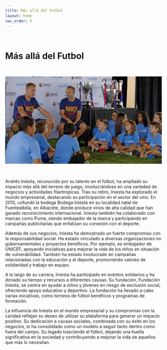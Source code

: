 ```yaml
---
title: Más allá del Futbol
layout: home
nav_order: 5
---
```


<br>

# Más allá del Futbol

<br>

![Andres Iniesta y ter Stegen en un acto de Unicef](assets/images/unicef.jpg)

<br>

Andrés Iniesta, reconocido por su talento en el fútbol, ha ampliado su impacto más allá del terreno de juego, involucrándose en una variedad de negocios y actividades filantrópicas. Tras su retiro, Iniesta ha explorado el mundo empresarial, destacando su participación en el sector del vino. En 2010, cofundó la bodega Bodega Iniesta en su localidad natal de Fuentealbilla, en Albacete, donde produce vinos de alta calidad que han ganado reconocimiento internacional. Iniesta también ha colaborado con marcas como Puma, siendo embajador de la marca y participando en campañas publicitarias que enfatizan su conexión con el deporte.

Además de sus negocios, Iniesta ha demostrado un fuerte compromiso con la responsabilidad social. Ha estado vinculado a diversas organizaciones no gubernamentales y proyectos benéficos. Por ejemplo, es embajador de UNICEF, apoyando iniciativas para mejorar la vida de los niños en situación de vulnerabilidad. También ha estado involucrado en campañas relacionadas con la educación y el deporte, promoviendo valores de solidaridad y trabajo en equipo.

A lo largo de su carrera, Iniesta ha participado en eventos solidarios y ha donado su tiempo y recursos a diferentes causas. Su fundación, Fundación Iniesta, se centra en ayudar a niños y jóvenes en riesgo de exclusión social, ofreciendo apoyo educativo y deportivo. La fundación ha llevado a cabo varias iniciativas, como torneos de fútbol benéficos y programas de formación.

La influencia de Iniesta en el mundo empresarial y su compromiso con la caridad reflejan su deseo de utilizar su plataforma para generar un impacto positivo. Su dedicación a causas sociales, combinada con su éxito en los negocios, lo ha consolidado como un modelo a seguir tanto dentro como fuera del campo. Su legado trasciende el fútbol, dejando una huella significativa en la sociedad y contribuyendo a mejorar la vida de aquellos que más lo necesitan.
